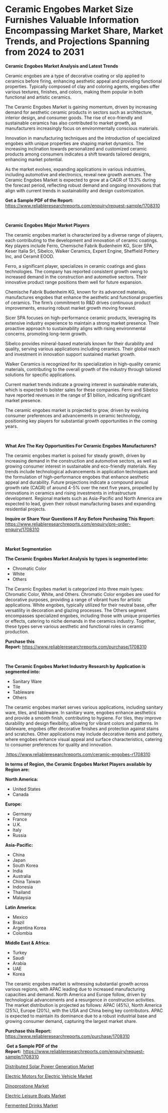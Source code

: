 <p><h1>Ceramic Engobes Market Size Furnishes Valuable Information Encompassing Market Share, Market Trends, and Projections Spanning from 2024 to 2031</h1></p><p><strong>Ceramic Engobes Market Analysis and Latest Trends</strong></p>
<p><p>Ceramic engobes are a type of decorative coating or slip applied to ceramics before firing, enhancing aesthetic appeal and providing functional properties. Typically composed of clay and coloring agents, engobes offer various textures, finishes, and colors, making them popular in both functional and artistic ceramics.</p><p>The Ceramic Engobes Market is gaining momentum, driven by increasing demand for aesthetic ceramic products in sectors such as architecture, interior design, and consumer goods. The rise of eco-friendly and sustainable ceramics has also contributed to market growth, as manufacturers increasingly focus on environmentally conscious materials.</p><p>Innovation in manufacturing techniques and the introduction of specialized engobes with unique properties are shaping market dynamics. The increasing inclination towards personalized and customized ceramic products among consumers indicates a shift towards tailored designs, enhancing market potential.</p><p>As the market evolves, expanding applications in various industries, including automotive and electronics, reveal new growth avenues. The Ceramic Engobes Market is expected to grow at a CAGR of 13.3% during the forecast period, reflecting robust demand and ongoing innovations that align with current trends in sustainability and design customization.</p></p>
<p><strong>Get a Sample PDF of the Report:&nbsp;</strong> <a href="https://www.reliableresearchreports.com/enquiry/request-sample/1708310?utm_campaign=121&utm_medium=2&utm_source=Github&utm_content=ia&utm_term=18122024&utm_id=ceramic-engobes">https://www.reliableresearchreports.com/enquiry/request-sample/1708310</a></p>
<p>&nbsp;</p>
<p><strong>Ceramic Engobes Major Market Players</strong></p>
<p><p>The ceramic engobes market is characterized by a diverse range of players, each contributing to the development and innovation of ceramic coatings. Key players include Ferro, Chemische Fabrik Budenheim KG, Sicer SPA, Keser Italia Srl, Sibelco, Walker Ceramics, Expert Engine, Sheffield Pottery Inc, and Ceramit EOOD.</p><p>Ferro, a significant player, specializes in ceramic coatings and glass technologies. The company has reported consistent growth owing to increased demand in the construction and automotive sectors. Their innovative product range positions them well for future expansion.</p><p>Chemische Fabrik Budenheim KG, known for its advanced materials, manufactures engobes that enhance the aesthetic and functional properties of ceramics. The firm’s commitment to R&D drives continuous product improvements, ensuring robust market growth moving forward.</p><p>Sicer SPA focuses on high-performance ceramic products, leveraging its extensive industry experience to maintain a strong market presence. Their proactive approach to sustainability aligns with rising environmental concerns, promoting long-term growth.</p><p>Sibelco provides mineral-based materials known for their durability and quality, serving various applications including ceramics. Their global reach and investment in innovation support sustained market growth.</p><p>Walker Ceramics is recognized for its specialization in high-quality ceramic materials, contributing to the overall growth of the industry through tailored solutions for specific applications.</p><p>Current market trends indicate a growing interest in sustainable materials, which is expected to bolster sales for these companies. Ferro and Sibelco have reported revenues in the range of $1 billion, indicating significant market presence.</p><p>The ceramic engobes market is projected to grow, driven by evolving consumer preferences and advancements in ceramic technology, positioning key players for substantial growth opportunities in the coming years.</p></p>
<p>&nbsp;</p>
<p><strong>What Are The Key Opportunities For Ceramic Engobes Manufacturers?</strong></p>
<p><p>The ceramic engobes market is poised for steady growth, driven by increasing demand in the construction and automotive sectors, as well as growing consumer interest in sustainable and eco-friendly materials. Key trends include technological advancements in application techniques and the formulation of high-performance engobes that enhance aesthetic appeal and durability. Future projections indicate a compound annual growth rate (CAGR) of around 4-5% over the next five years, propelled by innovations in ceramics and rising investments in infrastructure development. Regional markets such as Asia-Pacific and North America are expected to lead, given their robust manufacturing bases and expanding residential projects.</p></p>
<p><strong>Inquire or Share Your Questions If Any Before Purchasing This Report:</strong> <a href="https://www.reliableresearchreports.com/enquiry/pre-order-enquiry/1708310?utm_campaign=121&utm_medium=2&utm_source=Github&utm_content=ia&utm_term=18122024&utm_id=ceramic-engobes">https://www.reliableresearchreports.com/enquiry/pre-order-enquiry/1708310</a></p>
<p>&nbsp;</p>
<p><strong>Market Segmentation</strong></p>
<p><strong>The Ceramic Engobes Market Analysis by types is segmented into:</strong></p>
<p><ul><li>Chromatic Color</li><li>White</li><li>Others</li></ul></p>
<p><p>The Ceramic Engobes market is categorized into three main types: Chromatic Color, White, and Others. Chromatic Color engobes are used for decorative purposes, providing a range of vibrant hues for artistic applications. White engobes, typically utilized for their neutral base, offer versatility in decoration and glazing processes. The Others segment encompasses specialized engobes, including those with unique properties or effects, catering to niche demands in the ceramics industry. Together, these types serve various aesthetic and functional roles in ceramic production.</p></p>
<p><strong>Purchase this Report:&nbsp;</strong><a href="https://www.reliableresearchreports.com/purchase/1708310?utm_campaign=121&utm_medium=2&utm_source=Github&utm_content=ia&utm_term=18122024&utm_id=ceramic-engobes">https://www.reliableresearchreports.com/purchase/1708310</a></p>
<p>&nbsp;</p>
<p><strong>The Ceramic Engobes Market Industry Research by Application is segmented into:</strong></p>
<p><ul><li>Sanitary Ware</li><li>Tile</li><li>Tableware</li><li>Others</li></ul></p>
<p><p>The ceramic engobes market serves various applications, including sanitary ware, tiles, and tableware. In sanitary ware, engobes enhance aesthetics and provide a smooth finish, contributing to hygiene. For tiles, they improve durability and design flexibility, allowing for vibrant colors and patterns. In tableware, engobes offer decorative finishes and protection against stains and scratches. Other applications may include decorative items and pottery, where engobes enhance visual appeal and surface characteristics, catering to consumer preferences for quality and innovation.</p></p>
<p><a href="https://www.reliableresearchreports.com/ceramic-engobes-r1708310?utm_campaign=121&utm_medium=2&utm_source=Github&utm_content=ia&utm_term=18122024&utm_id=ceramic-engobes">&nbsp;https://www.reliableresearchreports.com/ceramic-engobes-r1708310</a></p>
<p><strong>In terms of Region, the Ceramic Engobes Market Players available by Region are:</strong></p>
<p>
    <p> <strong> North America: </strong>
        <ul>
            <li>United States</li>
            <li>Canada</li>
        </ul>
        </p> 
    <p> <strong> Europe: </strong>
        <ul>
            <li>Germany</li>
            <li>France</li>
            <li>U.K.</li>
            <li>Italy</li>
            <li>Russia</li>
        </ul>
        </p> 
    <p> <strong> Asia-Pacific: </strong>
        <ul>
            <li>China</li>
            <li>Japan</li>
            <li>South Korea</li>
            <li>India</li>
            <li>Australia</li>
            <li>China Taiwan</li>
            <li>Indonesia</li>
            <li>Thailand</li>
            <li>Malaysia</li>
        </ul>
        </p> 
    <p> <strong> Latin America: </strong>
        <ul>
            <li>Mexico</li>
            <li>Brazil</li>
            <li>Argentina Korea</li>
            <li>Colombia</li>
        </ul>
        </p> 
    <p> <strong> Middle East & Africa: </strong>
        <ul>
            <li>Turkey</li>
            <li>Saudi</li>
            <li>Arabia</li>
            <li>UAE</li>
            <li>Korea</li>
        </ul>
    </p>
    </p>
<p><p>The ceramic engobes market is witnessing substantial growth across various regions, with APAC leading due to increased manufacturing capacities and demand. North America and Europe follow, driven by technological advancements and a resurgence in construction activities. The market distribution is projected as follows: APAC (45%), North America (25%), Europe (20%), with the USA and China being key contributors. APAC is expected to maintain its dominance due to a robust industrial base and growing consumer demand, capturing the largest market share.</p></p>
<p><strong>Purchase this Report: </strong><a href="https://www.reliableresearchreports.com/purchase/1708310?utm_campaign=121&utm_medium=2&utm_source=Github&utm_content=ia&utm_term=18122024&utm_id=ceramic-engobes">https://www.reliableresearchreports.com/purchase/1708310</a></p>
<p>&nbsp;<strong>Get a Sample PDF of the Report:&nbsp;&nbsp;</strong><a href="https://www.reliableresearchreports.com/enquiry/request-sample/1708310?utm_campaign=121&utm_medium=2&utm_source=Github&utm_content=ia&utm_term=18122024&utm_id=ceramic-engobes">https://www.reliableresearchreports.com/enquiry/request-sample/1708310</a></p>
<p><strong></strong></p>
<p><p><a href="https://www.linkedin.com/pulse/distributed-solar-power-generation-market-analysis-report-mvbac?utm_campaign=121&utm_medium=2&utm_source=Github&utm_content=ia&utm_term=18122024&utm_id=ceramic-engobes">Distributed Solar Power Generation Market</a></p><p><a href="https://www.linkedin.com/pulse/investing-electric-motors-vehicle-market-trends-leading-gabaf?utm_campaign=121&utm_medium=2&utm_source=Github&utm_content=ia&utm_term=18122024&utm_id=ceramic-engobes">Electric Motors for Electric Vehicle Market</a></p><p><a href="https://github.com/mauripalmi/Market-Research-Report-List-5/blob/main/dinoprostone-market.md?utm_campaign=121&utm_medium=2&utm_source=Github&utm_content=ia&utm_term=18122024&utm_id=ceramic-engobes">Dinoprostone Market</a></p><p><a href="https://github.com/gulaimolin/Market-Research-Report-List-6/blob/main/electric-leisure-boats-market.md?utm_campaign=121&utm_medium=2&utm_source=Github&utm_content=ia&utm_term=18122024&utm_id=ceramic-engobes">Electric Leisure Boats Market</a></p><p><a href="https://www.linkedin.com/pulse/fermented-drinks-market-size-growth-drivers-global-revenue-vohzf?utm_campaign=121&utm_medium=2&utm_source=Github&utm_content=ia&utm_term=18122024&utm_id=ceramic-engobes">Fermented Drinks Market</a></p></p>